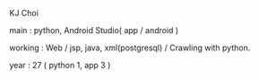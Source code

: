 KJ Choi

main : python, Android Studio( app / android )

working : Web / jsp, java, xml(postgresql) / Crawling with python.

year : 27 ( python 1, app 3 )
